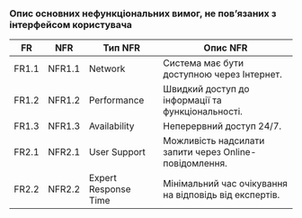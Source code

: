 ### Опис основних нефункціональних вимог, не пов’язаних з інтерфейсом користувача

| FR    | NFR     | Тип NFR                  | Опис NFR                                   |
|-------|---------|--------------------------|--------------------------------------------|
| FR1.1 | NFR1.1  | Network                  | Система має бути доступною через Інтернет.   |
| FR1.2 | NFR1.2  | Performance              | Швидкий доступ до інформації та функціональності. |
| FR1.3 | NFR1.3  | Availability             | Неперервний доступ 24/7.                   |
| FR2.1 | NFR2.1  | User Support             | Можливість надсилати запити через Online-повідомлення. |
| FR2.2 | NFR2.2  | Expert Response Time      | Мінімальний час очікування на відповідь від експертів. |
